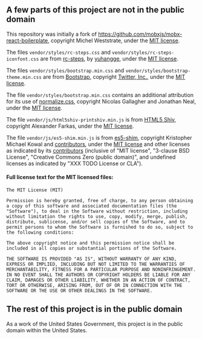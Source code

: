 ## A few parts of this project are not in the public domain

This repository was initially a fork of https://github.com/mobxjs/mobx-react-boilerplate, copyright Michel Weststrate, under the [MIT license](https://github.com/mobxjs/mobx-react-boilerplate/blob/3cf242639a9962b524b7c7b374f3f8d397afedcf/LICENSE).

The files `vendor/styles/rc-steps.css` and `vendor/styles/rc-steps-iconfont.css` are from [rc-steps](https://github.com/react-component/steps), by [yuhangge](https://github.com/react-component/steps/blob/a90e586715734f144dd5d8e4ac93870e81062d1e/package.json#L16), under the [MIT license](https://github.com/react-component/steps/blob/a90e586715734f144dd5d8e4ac93870e81062d1e/README.md#license).

The files `vendor/styles/bootstrap.min.css` and `vendor/styles/bootstrap-theme.min.css` are from [Bootstrap](http://getbootstrap.com), copyright [Twitter, Inc.](https://www.twitter.com), under the [MIT license](https://github.com/twbs/bootstrap/blob/4679c3ee306b07cc520c039f6b938a70b98b9915/LICENSE).

The file `vendor/styles/bootstrap.min.css` contains an additional attribution for its use of [normalize.css](https://github.com/necolas/normalize.css), copyright Nicolas Gallagher and Jonathan Neal, under the [MIT license](https://github.com/necolas/normalize.css/blob/2bdda84272650aedfb45d8abe11a6d177933a803/LICENSE.md).

The file `vendor/js/html5shiv-printshiv.min.js` is from [HTML5 Shiv](https://github.com/aFarkas/html5shiv), copyright Alexander Farkas, under the [MIT license](https://github.com/aFarkas/html5shiv/blob/a3c7567c5f7055f9b76230bbbc79967d0b9f7003/MIT%20and%20GPL2%20licenses.md).

The file `vendor/js/es5-shim.min.js` is from [es5-shim](https://github.com/es-shims/es5-shim), copyright Kristopher Michael Kowal and [contributors](https://github.com/es-shims/es5-shim/blob/922bfc2a3f930f2441d4aaaa60954d8d00dc9070/CONTRIBUTORS.md), under the [MIT license](https://github.com/es-shims/es5-shim/blob/922bfc2a3f930f2441d4aaaa60954d8d00dc9070/LICENSE) and other licenses as indicated by its [contributors](https://github.com/es-shims/es5-shim/blob/922bfc2a3f930f2441d4aaaa60954d8d00dc9070/CONTRIBUTORS.md) (inclusive of "MIT license", "3-clause BSD License", "Creative Commons Zero (public domain)", and undefined licenses as indicated by "XXX TODO License or CLA").

#### Full license text for the MIT licensed files:

```
The MIT License (MIT)

Permission is hereby granted, free of charge, to any person obtaining a copy of this software and associated documentation files (the "Software"), to deal in the Software without restriction, including without limitation the rights to use, copy, modify, merge, publish, distribute, sublicense, and/or sell copies of the Software, and to permit persons to whom the Software is furnished to do so, subject to the following conditions:

The above copyright notice and this permission notice shall be included in all copies or substantial portions of the Software.

THE SOFTWARE IS PROVIDED "AS IS", WITHOUT WARRANTY OF ANY KIND, EXPRESS OR IMPLIED, INCLUDING BUT NOT LIMITED TO THE WARRANTIES OF MERCHANTABILITY, FITNESS FOR A PARTICULAR PURPOSE AND NONINFRINGEMENT. IN NO EVENT SHALL THE AUTHORS OR COPYRIGHT HOLDERS BE LIABLE FOR ANY CLAIM, DAMAGES OR OTHER LIABILITY, WHETHER IN AN ACTION OF CONTRACT, TORT OR OTHERWISE, ARISING FROM, OUT OF OR IN CONNECTION WITH THE SOFTWARE OR THE USE OR OTHER DEALINGS IN THE SOFTWARE.
```

## The rest of this project is in the public domain

As a work of the United States Government, this project is in the
public domain within the United States.
